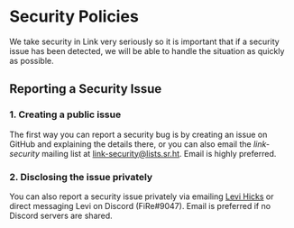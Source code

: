 Security Policies
=================
We take security in Link very seriously so it is important that if a security
issue has been detected, we will be able to handle the situation as quickly as
possible.

Reporting a Security Issue
--------------------------

### 1. Creating a public issue
The first way you can report a security bug is by creating an issue on GitHub
and explaining the details there, or you can also email the *link-security*
mailing list at [link-security@lists.sr.ht](mailto:~aristonl/link-security@lists.sr.ht).
Email is highly preferred.

### 2. Disclosing the issue privately
You can also report a security issue privately via emailing [Levi Hicks](mailto:me@levicowan.dev)
or direct messaging Levi on Discord (FiRe#9047). Email is preferred if no Discord
servers are shared.

